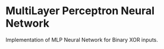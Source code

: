 # MultiLayer Perceptron Neural Network 
Implementation of MLP Neural Network for Binary XOR inputs.
